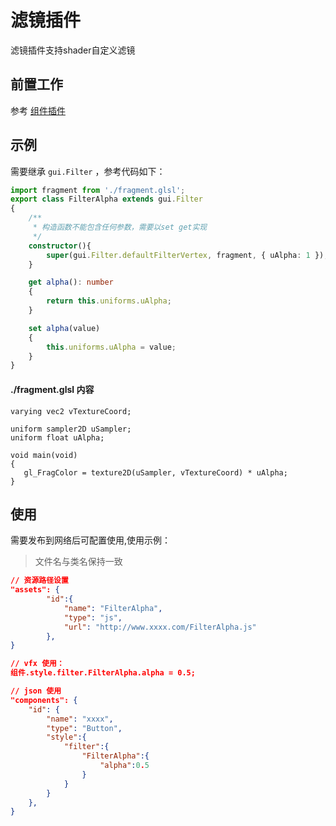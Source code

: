 # 滤镜插件

滤镜插件支持shader自定义滤镜

## 前置工作

参考 [组件插件](handbook/gui-plugs.html)

## 示例

需要继承 `gui.Filter` ，参考代码如下：

``` typescript
import fragment from './fragment.glsl';
export class FilterAlpha extends gui.Filter
{
    /**
     * 构造函数不能包含任何参数，需要以set get实现
     */
    constructor(){
        super(gui.Filter.defaultFilterVertex, fragment, { uAlpha: 1 });
    }

    get alpha(): number
    {
        return this.uniforms.uAlpha;
    }

    set alpha(value)
    {
        this.uniforms.uAlpha = value;
    }
}
```

#### ./fragment.glsl 内容

```
varying vec2 vTextureCoord;

uniform sampler2D uSampler;
uniform float uAlpha;

void main(void)
{
   gl_FragColor = texture2D(uSampler, vTextureCoord) * uAlpha;
}
```

## 使用

需要发布到网络后可配置使用,使用示例：

> 文件名与类名保持一致

``` json
// 资源路径设置
"assets": {
        "id":{
            "name": "FilterAlpha",
            "type": "js",
            "url": "http://www.xxxx.com/FilterAlpha.js"
        },
}

// vfx 使用：
组件.style.filter.FilterAlpha.alpha = 0.5; 

// json 使用
"components": {
    "id": {
        "name": "xxxx",
        "type": "Button",
        "style":{
            "filter":{
                "FilterAlpha":{
                    "alpha":0.5
                }
            }
        }
    },
}
```